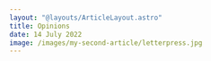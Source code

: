 ```yaml
---
layout: "@layouts/ArticleLayout.astro"
title: Opinions
date: 14 July 2022
image: /images/my-second-article/letterpress.jpg
---
```



